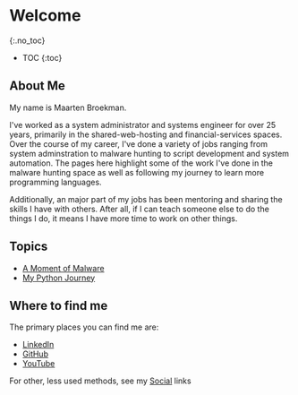 # Welcome
{:.no_toc}

* TOC
{:toc}

## About Me
My name is Maarten Broekman.

I've worked as a system administrator and systems engineer for over 25 years, primarily in the shared-web-hosting and financial-services spaces. Over the course of my career, I've done a variety of jobs ranging from system adminstration to malware hunting to script development and system automation. The pages here highlight some of the work I've done in the malware hunting space as well as following my journey to learn more programming languages.

Additionally, an major part of my jobs has been mentoring and sharing the skills I have with others. After all, if I can teach someone else to do the things I do, it means I have more time to work on other things.

## Topics
* [A Moment of Malware](Moment_of_Malware/index.md)
* [My Python Journey](Python_Journey/index.md)

## Where to find me
The primary places you can find me are:
* [LinkedIn](https://linkedin.com/in/maartenjbroekman/)
* [GitHub](https://github.com/mjbroekman/)
* [YouTube](https://www.youtube.com/c/MaartenBroekman)

For other, less used methods, see my [Social](Social.md) links
